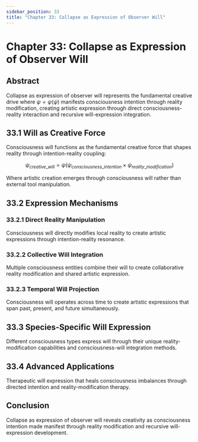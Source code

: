 ```yaml
---
sidebar_position: 33
title: "Chapter 33: Collapse as Expression of Observer Will"
---
```


# Chapter 33: Collapse as Expression of Observer Will

## Abstract

Collapse as expression of observer will represents the fundamental creative drive where $\psi = \psi(\psi)$ manifests consciousness intention through reality modification, creating artistic expression through direct consciousness-reality interaction and recursive will-expression integration.

## 33.1 Will as Creative Force

Consciousness will functions as the fundamental creative force that shapes reality through intention-reality coupling:

$$\psi_{creative\_will} = \psi(\psi_{consciousness\_intention} \times \psi_{reality\_modification})$$

Where artistic creation emerges through consciousness will rather than external tool manipulation.

## 33.2 Expression Mechanisms

### 33.2.1 Direct Reality Manipulation

Consciousness will directly modifies local reality to create artistic expressions through intention-reality resonance.

### 33.2.2 Collective Will Integration

Multiple consciousness entities combine their will to create collaborative reality modification and shared artistic expression.

### 33.2.3 Temporal Will Projection

Consciousness will operates across time to create artistic expressions that span past, present, and future simultaneously.

## 33.3 Species-Specific Will Expression

Different consciousness types express will through their unique reality-modification capabilities and consciousness-will integration methods.

## 33.4 Advanced Applications

Therapeutic will expression that heals consciousness imbalances through directed intention and reality-modification therapy.

## Conclusion

Collapse as expression of observer will reveals creativity as consciousness intention made manifest through reality modification and recursive will-expression development. 